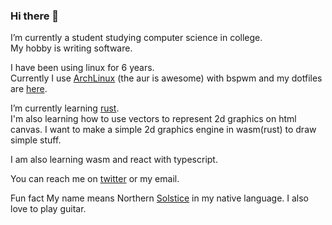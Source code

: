 ### Hi there 👋

I’m currently a student studying computer science in college.  
My hobby is writing software.

I have been using linux for 6 years.  
Currently I use [ArchLinux](https://archlinux.org) (the aur is awesome) with bspwm and my dotfiles are [here](https://github.com/uttarayan21/dotfiles).

I’m currently learning [rust](https://www.rust-lang.org/).  
I'm also learning how to use vectors to represent 2d graphics on html canvas. I want to make a simple 2d graphics engine in wasm(rust) to draw simple stuff.

I am also learning wasm and react with typescript.

You can reach me on [twitter](https://twitter.com/uttarayan21) or my email.

Fun fact
My name means Northern [Solstice](https://en.wikipedia.org/wiki/Solstice) in my native language.
I also love to play guitar.
